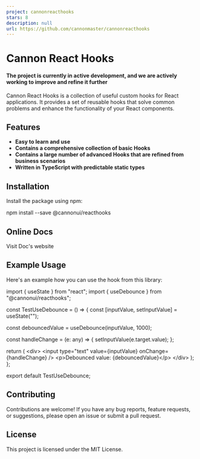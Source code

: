 ```yaml
---
project: cannonreacthooks
stars: 8
description: null
url: https://github.com/cannonmaster/cannonreacthooks
---
```


Cannon React Hooks
==================

#### The project is currently in active development, and we are actively working to improve and refine it further

Cannon React Hooks is a collection of useful custom hooks for React applications. It provides a set of reusable hooks that solve common problems and enhance the functionality of your React components.

Features
--------

-   **Easy to learn and use**
-   **Contains a comprehensive collection of basic Hooks**
-   **Contains a large number of advanced Hooks that are refined from business scenarios**
-   **Written in TypeScript with predictable static types**

Installation
------------

Install the package using npm:

npm install --save @cannonui/reacthooks

Online Docs
-----------

Visit Doc's website

Example Usage
-------------

Here's an example how you can use the hook from this library:

import { useState } from "react";
import { useDebounce } from "@cannonui/reacthooks";

const TestUseDebounce \= () \=> {
  const \[inputValue, setInputValue\] \= useState("");

  const debouncedValue \= useDebounce(inputValue, 1000);

  const handleChange \= (e: any) \=> {
    setInputValue(e.target.value);
  };

  return (
    <div\>
      <input type\="text" value\={inputValue} onChange\={handleChange} /\>
      <p\>Debounced value: {debouncedValue}</p\>
    </div\>
  );
};

export default TestUseDebounce;

Contributing
------------

Contributions are welcome! If you have any bug reports, feature requests, or suggestions, please open an issue or submit a pull request.

License
-------

This project is licensed under the MIT License.

